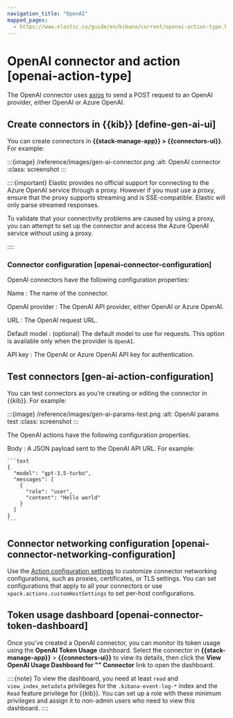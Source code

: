 ```yaml
---
navigation_title: "OpenAI"
mapped_pages:
  - https://www.elastic.co/guide/en/kibana/current/openai-action-type.html
---
```


# OpenAI connector and action [openai-action-type]


The OpenAI connector uses [axios](https://github.com/axios/axios) to send a POST request to an OpenAI provider, either OpenAI or Azure OpenAI.


## Create connectors in {{kib}} [define-gen-ai-ui]

You can create connectors in **{{stack-manage-app}} > {{connectors-ui}}**.  For example:

:::{image} /reference/images/gen-ai-connector.png
:alt: OpenAI connector
:class: screenshot
:::

::::{important}
Elastic provides no official support for connecting to the Azure OpenAI service through a proxy. However if you must use a proxy, ensure that the proxy supports streaming and is SSE-compatible. Elastic will only parse streamed responses.

To validate that your connectivity problems are caused by using a proxy, you can attempt to set up the connector and access the Azure OpenAI service without using a proxy.

::::



### Connector configuration [openai-connector-configuration]

OpenAI connectors have the following configuration properties:

Name
:   The name of the connector.

OpenAI provider
:   The OpenAI API provider, either OpenAI or Azure OpenAI.

URL
:   The OpenAI request URL.

Default model
:   (optional) The default model to use for requests. This option is available only when the provider is `OpenAI`.

API key
:   The OpenAI or Azure OpenAI API key for authentication.


## Test connectors [gen-ai-action-configuration]

You can test connectors as you’re creating or editing the connector in {{kib}}. For example:

:::{image} /reference/images/gen-ai-params-test.png
:alt: OpenAI params test
:class: screenshot
:::

The OpenAI actions have the following configuration properties.

Body
:   A JSON payload sent to the OpenAI API URL. For example:

    ```text
    {
      "model": "gpt-3.5-turbo",
      "messages": [
        {
          "role": "user",
          "content": "Hello world"
        }
      ]
    }
    ```



## Connector networking configuration [openai-connector-networking-configuration]

Use the [Action configuration settings](/reference/configuration-reference/alerting-settings.md#action-settings) to customize connector networking configurations, such as proxies, certificates, or TLS settings. You can set configurations that apply to all your connectors or use `xpack.actions.customHostSettings` to set per-host configurations.


## Token usage dashboard [openai-connector-token-dashboard]

Once you’ve created a OpenAI connector, you can monitor its token usage using the **OpenAI Token Usage** dashboard. Select the connector in **{{stack-manage-app}}** > **{{connectors-ui}}** to view its details, then click the **View OpenAI Usage Dashboard for "*<Name>*" Connector** link to open the dashboard.

::::{note}
To view the dashboard, you need at least `read` and `view_index_metadata` privileges for the `.kibana-event-log-*` index and the `Read` feature privilege for {{kib}}. You can set up a role with these minimum privileges and assign it to non-admin users who need to view this dashboard.
::::


